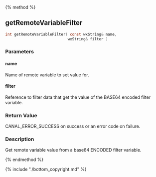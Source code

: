 
{% method %}
## getRemoteVariableFilter

```c
int getRemoteVariableFilter( const wxString& name, 
                            wxString& filter )
```

### Parameters

#### name
Name of remote variable to set value for.

#### filter
Reference to filter data that get the value of the BASE64 encoded filter variable.

### Return Value
CANAL_ERROR_SUCCESS on success or an error code on failure. 

### Description
Get remote variable value from a base64 ENCODED filter variable. 

{% endmethod %}

{% include "./bottom_copyright.md" %}